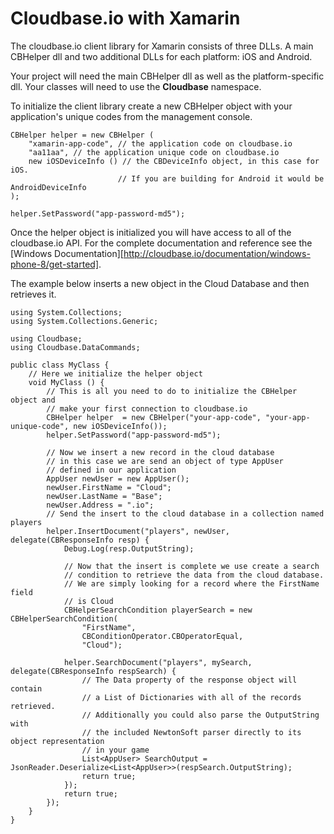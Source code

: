 Cloudbase.io with Xamarin
=========================

The cloudbase.io client library for Xamarin consists of three DLLs. A main CBHelper dll and two additional DLLs for each platform: iOS and Android.

Your project will need the main CBHelper dll as well as the platform-specific dll. Your classes will need to use the **Cloudbase** namespace.

To initialize the client library create a new CBHelper object with your application's unique codes from the management console.


	CBHelper helper = new CBHelper (
    	"xamarin-app-code", // the application code on cloudbase.io 
    	"aa11aa", // the application unique code on cloudbase.io 
    	new iOSDeviceInfo () // the CBDeviceInfo object, in this case for iOS.
    						// If you are building for Android it would be AndroidDeviceInfo
	);
 
	helper.SetPassword("app-password-md5");
	
Once the helper object is initialized you will have access to all of the cloudbase.io API. For the complete documentation and reference see the [Windows Documentation][http://cloudbase.io/documentation/windows-phone-8/get-started].

The example below inserts a new object in the Cloud Database and then retrieves it.

	using System.Collections;
	using System.Collections.Generic;
				
	using Cloudbase;
	using Cloudbase.DataCommands;
 
	public class MyClass {
		// Here we initialize the helper object
		void MyClass () {
			// This is all you need to do to initialize the CBHelper object and
			// make your first connection to cloudbase.io
			CBHelper helper  = new CBHelper("your-app-code", "your-app-unique-code", new iOSDeviceInfo());
			helper.SetPassword("app-password-md5");
 
			// Now we insert a new record in the cloud database
			// in this case we are send an object of type AppUser
			// defined in our application
			AppUser newUser = new AppUser();
			newUser.FirstName = "Cloud";
			newUser.LastName = "Base";
			newUser.Address = ".io";
			// Send the insert to the cloud database in a collection named players
			helper.InsertDocument("players", newUser, delegate(CBResponseInfo resp) {
            	Debug.Log(resp.OutputString);
 
           		// Now that the insert is complete we use create a search
            	// condition to retrieve the data from the cloud database.
           		// We are simply looking for a record where the FirstName field
				// is Cloud
				CBHelperSearchCondition playerSearch = new CBHelperSearchCondition(
					"FirstName", 
					CBConditionOperator.CBOperatorEqual, 
					"Cloud");
				
				helper.SearchDocument("players", mySearch, delegate(CBResponseInfo respSearch) {
					// The Data property of the response object will contain
					// a List of Dictionaries with all of the records retrieved.
					// Additionally you could also parse the OutputString with
					// the included NewtonSoft parser directly to its object representation 
					// in your game
					List<AppUser> SearchOutput = JsonReader.Deserialize<List<AppUser>>(respSearch.OutputString);
					return true;
				});
				return true;
			});
		}
	}